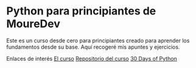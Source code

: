 # Python para principiantes de MoureDev
Este es un curso desde cero para principiantes creado para aprender los fundamentos desde su base. Aquí recogeré mis apuntes y ejercicios.

Enlaces de interés
[El curso](https://www.youtube.com/watch?v=Kp4Mvapo5kc&ab_channel=MoureDevbyBraisMoure) 
[Repositorio del curso](https://github.com/mouredev/Hello-Python?tab=readme-ov-file) 
[30 Days of Python](https://github.com/Asabeneh/30-Days-Of-Python/tree/master) 
